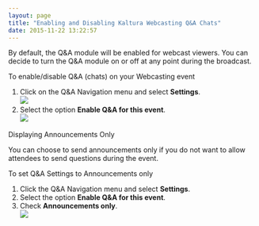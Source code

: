 ```yaml
---
layout: page
title: "Enabling and Disabling Kaltura Webcasting Q&A Chats"
date: 2015-11-22 13:22:57
---
```


<p class="mce-note-graphic">
    By default, the Q&A module will be enabled for webcast viewers. You can decide to turn the Q&A module on or off at any point during the broadcast.
  </p>
  
  <p class="mce-procedure">
    To enable/disable Q&A (chats) on your Webcasting event
  </p>
  
  <ol>
    <li>
      Click on the Q&A Navigation menu and select <strong>Settings</strong>.<br /><img src="{{site.url}}/assets/2910">
    </li>
    <li>
      Select the option <strong>Enable Q&A for this event</strong>.<br /><img src="{{site.url}}/assets/2911">
    </li>
  </ol>
  
  <p class="mce-heading-2 mce-heading-3">
    Displaying Announcements Only
  </p>
  
  <p>
    You can choose to send announcements only if you do not want to allow attendees to send questions during the event.
  </p>
  
  <p class="mce-procedure">
    To set Q&A Settings to Announcements only
  </p>
  
  <ol>
    <li>
      Click the Q&A Navigation menu and select <strong>Settings</strong>.
    </li>
    <li>
      Select the option <strong>Enable Q&A for this event</strong>.
    </li>
    <li>
      Check <strong>Announcements only</strong>.<br /><img src="{{site.url}}/assets/2912">
    </li>
  </ol>